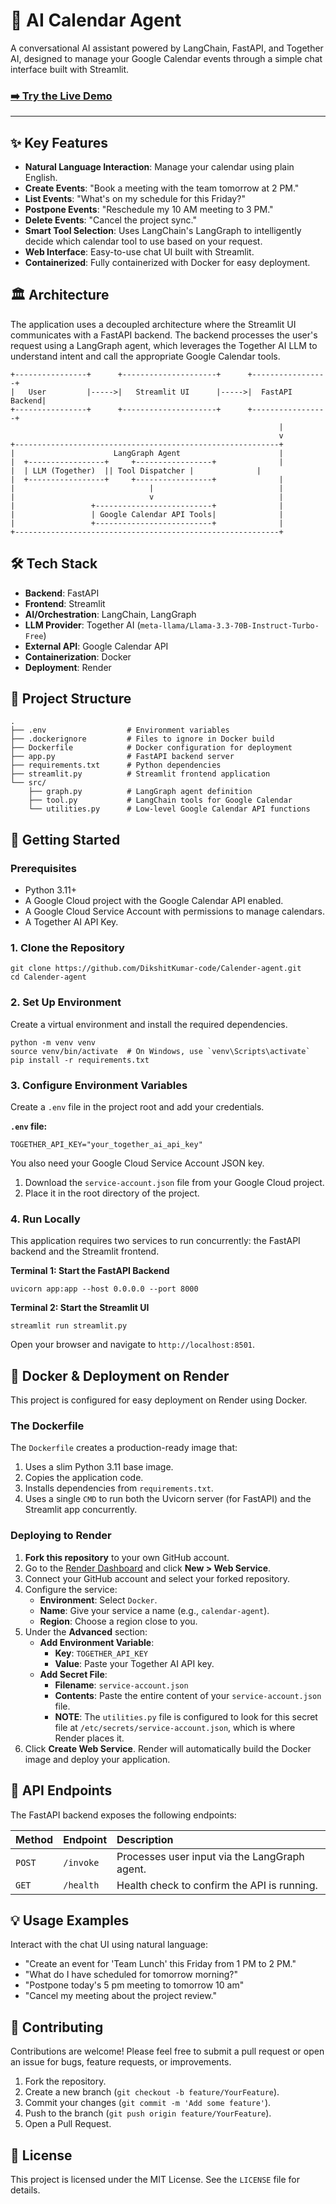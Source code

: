 
# 📅 AI Calendar Agent

A conversational AI assistant powered by LangChain, FastAPI, and Together AI, designed to manage your Google Calendar events through a simple chat interface built with Streamlit.

### [➡️ Try the Live Demo](https://calender-agent.onrender.com/)

---

## ✨ Key Features

-   **Natural Language Interaction**: Manage your calendar using plain English.
-   **Create Events**: "Book a meeting with the team tomorrow at 2 PM."
-   **List Events**: "What's on my schedule for this Friday?"
-   **Postpone Events**: "Reschedule my 10 AM meeting to 3 PM."
-   **Delete Events**: "Cancel the project sync."
-   **Smart Tool Selection**: Uses LangChain's LangGraph to intelligently decide which calendar tool to use based on your request.
-   **Web Interface**: Easy-to-use chat UI built with Streamlit.
-   **Containerized**: Fully containerized with Docker for easy deployment.

## 🏛️ Architecture

The application uses a decoupled architecture where the Streamlit UI communicates with a FastAPI backend. The backend processes the user's request using a LangGraph agent, which leverages the Together AI LLM to understand intent and call the appropriate Google Calendar tools.

```
+----------------+      +---------------------+      +-----------------+
|   User         |----->|   Streamlit UI      |----->|  FastAPI Backend|
+----------------+      +---------------------+      +-----------------+
                                                            |
                                                            v
+-----------------------------------------------------------+
|                      LangGraph Agent                      |
|  +-----------------+     +-----------------+              |
|  | LLM (Together)  || Tool Dispatcher |              |
|  +-----------------+     +-----------------+              |
|                              |                            |
|                              v                            |
|                 +--------------------------+              |
|                 | Google Calendar API Tools|              |
|                 +--------------------------+              |
+-----------------------------------------------------------+
```

## 🛠️ Tech Stack

-   **Backend**: FastAPI
-   **Frontend**: Streamlit
-   **AI/Orchestration**: LangChain, LangGraph
-   **LLM Provider**: Together AI (`meta-llama/Llama-3.3-70B-Instruct-Turbo-Free`)
-   **External API**: Google Calendar API
-   **Containerization**: Docker
-   **Deployment**: Render

## 📁 Project Structure

```
.
├── .env                  # Environment variables
├── .dockerignore         # Files to ignore in Docker build
├── Dockerfile            # Docker configuration for deployment
├── app.py                # FastAPI backend server
├── requirements.txt      # Python dependencies
├── streamlit.py          # Streamlit frontend application
└── src/
    ├── graph.py          # LangGraph agent definition
    ├── tool.py           # LangChain tools for Google Calendar
    └── utilities.py      # Low-level Google Calendar API functions
```

## 🚀 Getting Started

### Prerequisites

-   Python 3.11+
-   A Google Cloud project with the Google Calendar API enabled.
-   A Google Cloud Service Account with permissions to manage calendars.
-   A Together AI API Key.

### 1. Clone the Repository

```
git clone https://github.com/DikshitKumar-code/Calender-agent.git
cd Calender-agent
```

### 2. Set Up Environment

Create a virtual environment and install the required dependencies.

```
python -m venv venv
source venv/bin/activate  # On Windows, use `venv\Scripts\activate`
pip install -r requirements.txt
```

### 3. Configure Environment Variables

Create a `.env` file in the project root and add your credentials.

**`.env` file:**

```
TOGETHER_API_KEY="your_together_ai_api_key"
```

You also need your Google Cloud Service Account JSON key.
1.  Download the `service-account.json` file from your Google Cloud project.
2.  Place it in the root directory of the project.

### 4. Run Locally

This application requires two services to run concurrently: the FastAPI backend and the Streamlit frontend.

**Terminal 1: Start the FastAPI Backend**

```
uvicorn app:app --host 0.0.0.0 --port 8000
```

**Terminal 2: Start the Streamlit UI**

```
streamlit run streamlit.py
```

Open your browser and navigate to `http://localhost:8501`.

## 🐳 Docker & Deployment on Render

This project is configured for easy deployment on Render using Docker.

### The Dockerfile

The `Dockerfile` creates a production-ready image that:
1.  Uses a slim Python 3.11 base image.
2.  Copies the application code.
3.  Installs dependencies from `requirements.txt`.
4.  Uses a single `CMD` to run both the Uvicorn server (for FastAPI) and the Streamlit app concurrently.

### Deploying to Render

1.  **Fork this repository** to your own GitHub account.
2.  Go to the [Render Dashboard](https://dashboard.render.com/) and click **New > Web Service**.
3.  Connect your GitHub account and select your forked repository.
4.  Configure the service:
    -   **Environment**: Select `Docker`.
    -   **Name**: Give your service a name (e.g., `calendar-agent`).
    -   **Region**: Choose a region close to you.
5.  Under the **Advanced** section:
    -   **Add Environment Variable**:
        -   **Key**: `TOGETHER_API_KEY`
        -   **Value**: Paste your Together AI API key.
    -   **Add Secret File**:
        -   **Filename**: `service-account.json`
        -   **Contents**: Paste the entire content of your `service-account.json` file.
        -   **NOTE**: The `utilities.py` file is configured to look for this secret file at `/etc/secrets/service-account.json`, which is where Render places it.
6.  Click **Create Web Service**. Render will automatically build the Docker image and deploy your application.

## 📝 API Endpoints

The FastAPI backend exposes the following endpoints:

| Method | Endpoint  | Description                               |
| :----- | :-------- | :---------------------------------------- |
| `POST` | `/invoke` | Processes user input via the LangGraph agent. |
| `GET`  | `/health` | Health check to confirm the API is running. |

## 💡 Usage Examples

Interact with the chat UI using natural language:

-   "Create an event for 'Team Lunch' this Friday from 1 PM to 2 PM."
-   "What do I have scheduled for tomorrow morning?"
-   "Postpone today's 5 pm meeting to tomorrow 10 am"
-   "Cancel my meeting about the project review."

## 🤝 Contributing

Contributions are welcome! Please feel free to submit a pull request or open an issue for bugs, feature requests, or improvements.

1.  Fork the repository.
2.  Create a new branch (`git checkout -b feature/YourFeature`).
3.  Commit your changes (`git commit -m 'Add some feature'`).
4.  Push to the branch (`git push origin feature/YourFeature`).
5.  Open a Pull Request.

## 📜 License

This project is licensed under the MIT License. See the `LICENSE` file for details.
